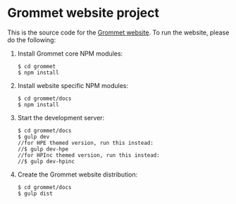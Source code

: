 # Grommet website project

This is the source code for the [Grommet website](http://grommet.io). To run the website, please do the following:

  1. Install Grommet core NPM modules:

      ```
      $ cd grommet
      $ npm install
      ```
  2. Install website specific NPM modules:

      ```
      $ cd grommet/docs
      $ npm install
      ```

  3. Start the development server:

      ```
      $ cd grommet/docs
      $ gulp dev
      //for HPE themed version, run this instead:
      //$ gulp dev-hpe
      //for HPInc themed version, run this instead:
      //$ gulp dev-hpinc
      ```

  4. Create the Grommet website distribution:

      ```
      $ cd grommet/docs
      $ gulp dist
      ```


